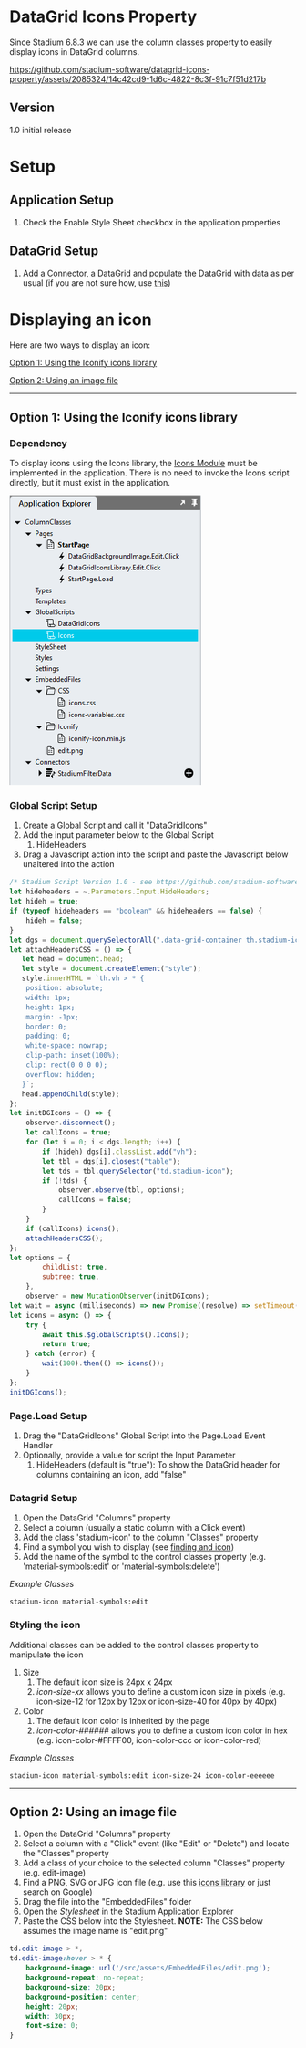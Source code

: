 # DataGrid Icons Property

Since Stadium 6.8.3 we can use the column classes property to easily display icons in DataGrid columns. 

https://github.com/stadium-software/datagrid-icons-property/assets/2085324/14c42cd9-1d6c-4822-8c3f-91c7f51d217b

## Version
1.0 initial release

# Setup

## Application Setup
1. Check the Enable Style Sheet checkbox in the application properties

## DataGrid Setup

1. Add a Connector, a DataGrid and populate the DataGrid with data as per usual (if you are not sure how, use [this](https://github.com/stadium-software/samples-database))

# Displaying an icon

Here are two ways to display an icon:

 [Option 1: Using the Iconify icons library](#option-1-using-the-iconify-icons-library)
 
 [Option 2: Using an image file](#option-2-using-an-image-file)

<hr>

## Option 1: Using the Iconify icons library

### Dependency

To display icons using the Icons library, the [Icons Module](https://github.com/stadium-software/icons) must be implemented in the application. There is no need to invoke the Icons script directly, but it must exist in the application. 

![](images/StadiumDesigner.png)

### Global Script Setup
1. Create a Global Script and call it "DataGridIcons"
2. Add the input parameter below to the Global Script
   1. HideHeaders
3. Drag a Javascript action into the script and paste the Javascript below unaltered into the action
```javascript
/* Stadium Script Version 1.0 - see https://github.com/stadium-software/datagrid-icons-property */
let hideheaders = ~.Parameters.Input.HideHeaders;
let hideh = true;
if (typeof hideheaders == "boolean" && hideheaders == false) { 
    hideh = false;
}
let dgs = document.querySelectorAll(".data-grid-container th.stadium-icon");
let attachHeadersCSS = () => { 
   let head = document.head;
   let style = document.createElement("style");
   style.innerHTML = `th.vh > * {
	position: absolute;
	width: 1px;
	height: 1px;
	margin: -1px;
	border: 0;
	padding: 0;
	white-space: nowrap;
	clip-path: inset(100%);
	clip: rect(0 0 0 0);
	overflow: hidden;
   }`;
   head.appendChild(style);
};
let initDGIcons = () => {
    observer.disconnect();
    let callIcons = true;
    for (let i = 0; i < dgs.length; i++) {
        if (hideh) dgs[i].classList.add("vh");
        let tbl = dgs[i].closest("table");
        let tds = tbl.querySelector("td.stadium-icon");
        if (!tds) {
            observer.observe(tbl, options);
            callIcons = false;
        }
    }
    if (callIcons) icons();
    attachHeadersCSS();
};
let options = {
        childList: true,
        subtree: true,
    },
    observer = new MutationObserver(initDGIcons);
let wait = async (milliseconds) => new Promise((resolve) => setTimeout(resolve, milliseconds));
let icons = async () => {
    try {
        await this.$globalScripts().Icons();
        return true;
    } catch (error) {
        wait(100).then(() => icons());
    }
};
initDGIcons();
```

### Page.Load Setup
1. Drag the "DataGridIcons" Global Script into the Page.Load Event Handler
2. Optionally, provide a value for script the Input Parameter
   1. HideHeaders (default is "true"): To show the DataGrid header for columns containing an icon, add "false"

### Datagrid Setup
1. Open the DataGrid "Columns" property
2. Select a column (usually a static column with a Click event)
3. Add the class 'stadium-icon' to the column "Classes" property
4. Find a symbol you wish to display (see [finding and icon](https://github.com/stadium-software/icons?tab=readme-ov-file#finding-an-icon))
5. Add the name of the symbol to the control classes property (e.g. 'material-symbols:edit' or 'material-symbols:delete')

*Example Classes*
```
stadium-icon material-symbols:edit
```

### Styling the icon
Additional classes can be added to the control classes property to manipulate the icon

1. Size
   1. The default icon size is 24px x 24px
   2. *icon-size-xx* allows you to define a custom icon size in pixels (e.g. icon-size-12 for 12px by 12px or icon-size-40 for 40px by 40px)
2. Color
   1. The default icon color is inherited by the page
   2. *icon-color-######* allows you to define a custom icon color in hex (e.g. icon-color-#FFFF00, icon-color-ccc or icon-color-red)

*Example Classes*
```
stadium-icon material-symbols:edit icon-size-24 icon-color-eeeeee
```

<hr>

## Option 2: Using an image file
1. Open the DataGrid "Columns" property
2. Select a column with a "Click" event (like "Edit" or "Delete") and locate the "Classes" property
3. Add a class of your choice to the selected column "Classes" property (e.g. edit-image)
4. Find a PNG, SVG or JPG icon file (e.g. use this [icons library](https://icones.js.org/collection/all) or just search on Google)
5. Drag the file into the "EmbeddedFiles" folder
6. Open the _Stylesheet_ in the Stadium Application Explorer
7. Paste the CSS below into the Stylesheet. **NOTE:** The CSS below assumes the image name is "edit.png"

```css
td.edit-image > *,
td.edit-image:hover > * {
    background-image: url('/src/assets/EmbeddedFiles/edit.png');
    background-repeat: no-repeat;
    background-size: 20px;
    background-position: center;
    height: 20px;
    width: 30px;
    font-size: 0;
}
```
